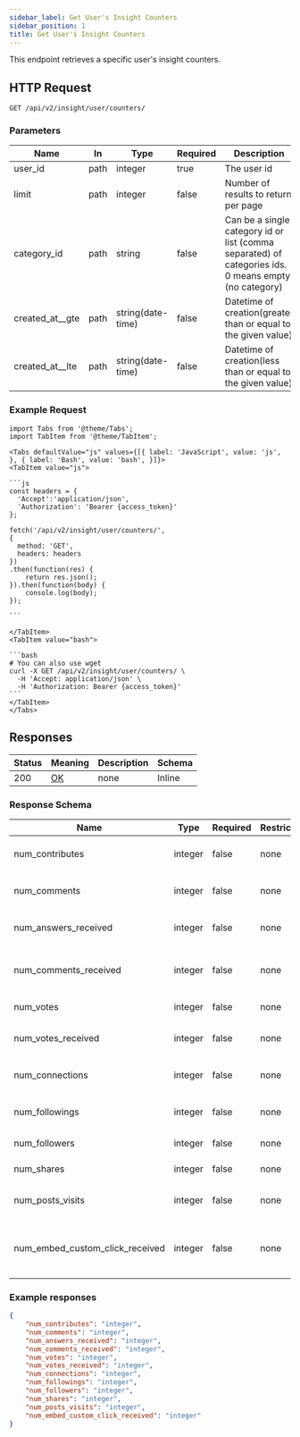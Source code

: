 ```yaml
---
sidebar_label: Get User's Insight Counters
sidebar_position: 1
title: Get User's Insight Counters
---
```


This endpoint retrieves a specific user's insight counters.

## HTTP Request

`GET /api/v2/insight/user/counters/`

### Parameters

|Name|In|Type|Required| Description                                                                                          |
|---|---|---|---|------------------------------------------------------------------------------------------------------|
|user_id|path|integer|true| The user id                                                                                          |
|limit|path|integer|false| Number of results to return per page                                                                 |
| category_id     |path| string            |false| Can be a single category id or list (comma separated) of categories ids. 0 means empty (no category) |
|created_at__gte|path|string(date-time)|false| Datetime of creation(greater than or equal to the given value)                                       |
|created_at__lte|path|string(date-time)|false| Datetime of creation(less than or equal to the given value)                                          |

### Example Request

````mdx-code-block
import Tabs from '@theme/Tabs';
import TabItem from '@theme/TabItem';

<Tabs defaultValue="js" values={[{ label: 'JavaScript', value: 'js', }, { label: 'Bash', value: 'bash', }]}>
<TabItem value="js">

```js
const headers = {
  'Accept':'application/json',
  'Authorization': 'Bearer {access_token}'
};

fetch('/api/v2/insight/user/counters/',
{
  method: 'GET',
  headers: headers
})
.then(function(res) {
    return res.json();
}).then(function(body) {
    console.log(body);
});

```

</TabItem>
<TabItem value="bash">

```bash
# You can also use wget
curl -X GET /api/v2/insight/user/counters/ \
  -H 'Accept: application/json' \
  -H 'Authorization: Bearer {access_token}'
```
</TabItem>
</Tabs>
````

## Responses

|Status|Meaning|Description|Schema|
|---|---|---|---|
|200|[OK](https://tools.ietf.org/html/rfc7231#section-6.3.1)|none|Inline|

### Response Schema

|Name|Type|Required|Restrictions|Description|
|---|---|---|---|---|
|num_contributes|integer|false|none|The number of contributes|
|num_comments|integer|false|none|The number of comments|
|num_answers_received|integer|false|none|The number of answers received|
|num_comments_received|integer|false|none|The number of comments received|
|num_votes|integer|false|none|The number of votes|
|num_votes_received|integer|false|none|The number of votes received|
|num_connections|integer|false|none|The number of connections|
|num_followings|integer|false|none|The number of followings|
|num_followers|integer|false|none|The number of followers|
|num_shares|integer|false|none|The number of shares|
|num_posts_visits|integer|false|none|The number of posts visits|
|num_embed_custom_click_received|integer|false|none|The number of embed custom click received|

### Example responses


```json
{
    "num_contributes": "integer",
    "num_comments": "integer",
    "num_answers_received": "integer",
    "num_comments_received": "integer",
    "num_votes": "integer",
    "num_votes_received": "integer",
    "num_connections": "integer",
    "num_followings": "integer",
    "num_followers": "integer",
    "num_shares": "integer",
    "num_posts_visits": "integer",
    "num_embed_custom_click_received": "integer"
}
```





